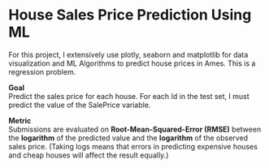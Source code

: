# House Sales Price Prediction Using ML

For this project, I extensively use plotly, seaborn and matplotlib for data visualization and ML Algorithms to predict house prices in Ames. This is a regression problem.

 **Goal** <br>
Predict the sales price for each house. For each Id in the test set, I must predict the value of the SalePrice variable. 

 **Metric** <br>
Submissions are evaluated on **Root-Mean-Squared-Error (RMSE)** between the **logarithm** of the predicted value and the **logarithm** of the observed sales price. (Taking logs means that errors in predicting expensive houses and cheap houses will affect the result equally.)
